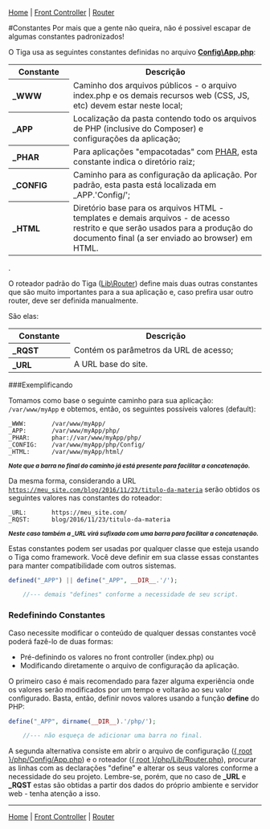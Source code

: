 [Home](https://github.com/sexcod/Tiga/tree/master/php/Lib/Doc/README.md)
 | [Front Controller](https://github.com/sexcod/Tiga/tree/master/php/Lib/Doc/bootstrap.md)
 | [Router](https://github.com/sexcod/Tiga/tree/master/php/Lib/Doc/router.md)


#Constantes
Por mais que a gente não queira, não é possivel escapar de algumas constantes padronizados!

O Tiga usa as seguintes constantes definidas no arquivo [**Config\App.php**](https://github.com/sexcod/Tiga/tree/master/php/Config/App.php):

<table>
<tr><th>Constante</th><th>Descrição</th></tr>
<tr><th align="left" width="140">_WWW</th><td width="730">Caminho dos arquivos públicos - o arquivo index.php e os demais recursos web (CSS, JS, etc) devem estar neste local;</td></tr>

<tr><th align="left">_APP</th><td>Localização da pasta contendo todo os arquivos de PHP (inclusive do Composer) e configurações da aplicação;</td></tr>

<tr><th align="left">_PHAR</th><td>Para aplicações "empacotadas" com <a href="http://php.net/manual/pt_BR/book.phar.php">PHAR</a>, esta constante indica o diretório raiz;</td></tr>

<tr><th align="left">_CONFIG</th><td>Caminho para as configuração da aplicação. Por padrão, esta pasta está localizada em _APP.'Config/';</td></tr>

<tr><th align="left">_HTML</th><td>Diretório base para os arquivos HTML - templates e demais arquivos - de acesso restrito e que serão usados para a produção do documento final (a ser enviado ao browser) em HTML.</td></tr>
</table>
.

O roteador padrão do Tiga ([Lib\Router](https://github.com/sexcod/Tiga/tree/master/php/Lib/Router.php)) define mais duas outras constantes que são muito importantes para a sua aplicação e, caso prefira usar outro router, deve ser definida manualmente. 

São elas:

<table>
<tr><th>Constante</th><th>Descrição</th></tr>
<tr><th align="left" width="140">_RQST</th><td width="730">Contém os parâmetros da URL de acesso;</td></tr>
<tr><th align="left">_URL</th><td>A URL base do site.</td></tr>
</table>

###Exemplificando

Tomamos como base o seguinte caminho para sua aplicação: <code>/var/www/myApp</code> e obtemos, então, os seguintes possíveis valores (default):

```
_WWW:       /var/www/myApp/
_APP:       /var/www/myApp/php/
_PHAR:      phar://var/www/myApp/php/
_CONFIG:    /var/www/myApp/php/Config/
_HTML:      /var/www/myApp/html/
```
<sup>***Note que a barra no final do caminho já está presente para facilitar a concatenação.***</sup>

Da mesma forma, considerando a URL <code>https://meu_site.com/blog/2016/11/23/titulo-da-materia</code> serão obtidos os seguintes valores nas constantes do roteador:

```
_URL:       https://meu_site.com/
_RQST:      blog/2016/11/23/titulo-da-materia
```
<sup>***Neste caso também a _URL virá sufixada com uma barra para facilitar a concatenação.***</sup>

Estas constantes podem ser usadas por qualquer classe que esteja usando o Tiga como framework. Você deve definir em sua classe essas constantes para manter compatibilidade com outros sistemas.

```php
defined("_APP") || define("_APP", __DIR__.'/');

    //--- demais "defines" conforme a necessidade de seu script.
```

### Redefinindo Constantes

Caso necessite modificar o conteúdo de qualquer dessas constantes você poderá fazê-lo de duas formas:

* Pré-definindo os valores no front controller (index.php) ou
* Modificando diretamente o arquivo de configuração da aplicação.

O primeiro caso é mais recomendado para fazer alguma experiência onde os valores serão modificados por um tempo e voltarão ao seu valor configurado. Basta, então, definir novos valores usando a função **define** do PHP:

```php
define("_APP", dirname(__DIR__).'/php/');

    //--- não esqueça de adicionar uma barra no final. 
```

A segunda alternativa consiste em abrir o arquivo de configuração ([{ root }/php/Config/App.php](https://github.com/sexcod/Tiga/tree/master/php/Config/App.php)) e o roteador ([{ root }/php/Lib/Router.php](https://github.com/sexcod/Tiga/tree/master/php/Lib/Router.php)), procurar as linhas com as declarações "define" e alterar os seus valores conforme a necessidade do seu projeto. Lembre-se, porém, que no caso de **_URL** e **_RQST** estas são obtidas a partir dos dados do próprio ambiente e servidor web - tenha atenção a isso.

---
[Home](https://github.com/sexcod/Tiga/tree/master/php/Lib/Doc/README.md)
 | [Front Controller](https://github.com/sexcod/Tiga/tree/master/php/Lib/Doc/bootstrap.md)
 | [Router](https://github.com/sexcod/Tiga/tree/master/php/Lib/Doc/router.md)
